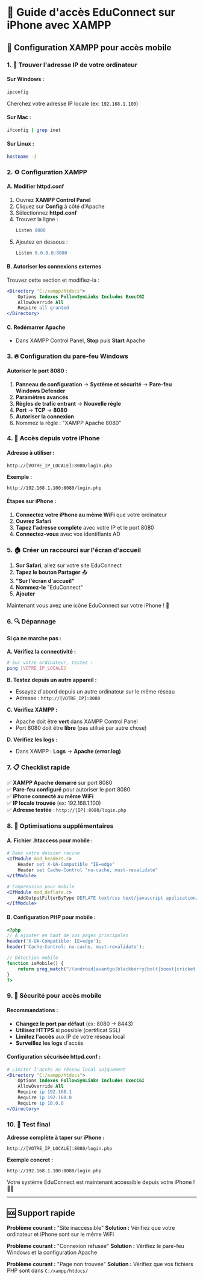 # 📱 Guide d'accès EduConnect sur iPhone avec XAMPP

## 🔧 Configuration XAMPP pour accès mobile

### **1. 📍 Trouver l'adresse IP de votre ordinateur**

#### **Sur Windows :**
```cmd
ipconfig
```
Cherchez votre adresse IP locale (ex: `192.168.1.100`)

#### **Sur Mac :**
```bash
ifconfig | grep inet
```

#### **Sur Linux :**
```bash
hostname -I
```

### **2. ⚙️ Configuration XAMPP**

#### **A. Modifier httpd.conf**
1. Ouvrez **XAMPP Control Panel**
2. Cliquez sur **Config** à côté d'Apache
3. Sélectionnez **httpd.conf**
4. Trouvez la ligne :
   ```apache
   Listen 8080
   ```
5. Ajoutez en dessous :
   ```apache
   Listen 0.0.0.0:8080
   ```

#### **B. Autoriser les connexions externes**
Trouvez cette section et modifiez-la :
```apache
<Directory "C:/xampp/htdocs">
    Options Indexes FollowSymLinks Includes ExecCGI
    AllowOverride All
    Require all granted
</Directory>
```

#### **C. Redémarrer Apache**
- Dans XAMPP Control Panel, **Stop** puis **Start** Apache

### **3. 🔥 Configuration du pare-feu Windows**

#### **Autoriser le port 8080 :**
1. **Panneau de configuration** → **Système et sécurité** → **Pare-feu Windows Defender**
2. **Paramètres avancés**
3. **Règles de trafic entrant** → **Nouvelle règle**
4. **Port** → **TCP** → **8080**
5. **Autoriser la connexion**
6. Nommez la règle : "XAMPP Apache 8080"

### **4. 📱 Accès depuis votre iPhone**

#### **Adresse à utiliser :**
```
http://[VOTRE_IP_LOCALE]:8080/login.php
```

**Exemple :**
```
http://192.168.1.100:8080/login.php
```

#### **Étapes sur iPhone :**
1. **Connectez votre iPhone au même WiFi** que votre ordinateur
2. **Ouvrez Safari**
3. **Tapez l'adresse complète** avec votre IP et le port 8080
4. **Connectez-vous** avec vos identifiants AD

### **5. 🏠 Créer un raccourci sur l'écran d'accueil**

1. **Sur Safari**, allez sur votre site EduConnect
2. **Tapez le bouton Partager** 📤
3. **"Sur l'écran d'accueil"**
4. **Nommez-le** "EduConnect"
5. **Ajouter**

Maintenant vous avez une icône EduConnect sur votre iPhone ! 🎉

### **6. 🔍 Dépannage**

#### **Si ça ne marche pas :**

**A. Vérifiez la connectivité :**
```bash
# Sur votre ordinateur, testez :
ping [VOTRE_IP_LOCALE]
```

**B. Testez depuis un autre appareil :**
- Essayez d'abord depuis un autre ordinateur sur le même réseau
- Adresse : `http://[VOTRE_IP]:8080`

**C. Vérifiez XAMPP :**
- Apache doit être **vert** dans XAMPP Control Panel
- Port 8080 doit être **libre** (pas utilisé par autre chose)

**D. Vérifiez les logs :**
- Dans XAMPP : **Logs** → **Apache (error.log)**

### **7. 📋 Checklist rapide**

✅ **XAMPP Apache démarré** sur port 8080  
✅ **Pare-feu configuré** pour autoriser le port 8080  
✅ **iPhone connecté au même WiFi**  
✅ **IP locale trouvée** (ex: 192.168.1.100)  
✅ **Adresse testée** : `http://[IP]:8080/login.php`  

### **8. 🚀 Optimisations supplémentaires**

#### **A. Fichier .htaccess pour mobile :**
```apache
# Dans votre dossier racine
<IfModule mod_headers.c>
    Header set X-UA-Compatible "IE=edge"
    Header set Cache-Control "no-cache, must-revalidate"
</IfModule>

# Compression pour mobile
<IfModule mod_deflate.c>
    AddOutputFilterByType DEFLATE text/css text/javascript application/javascript
</IfModule>
```

#### **B. Configuration PHP pour mobile :**
```php
<?php
// À ajouter en haut de vos pages principales
header('X-UA-Compatible: IE=edge');
header('Cache-Control: no-cache, must-revalidate');

// Détection mobile
function isMobile() {
    return preg_match("/(android|avantgo|blackberry|bolt|boost|cricket|docomo|fone|hiptop|mini|mobi|palm|phone|pie|tablet|up\.browser|up\.link|webos|wos)/i", $_SERVER["HTTP_USER_AGENT"]);
}
?>
```

### **9. 🔐 Sécurité pour accès mobile**

#### **Recommandations :**
- **Changez le port par défaut** (ex: 8080 → 8443)
- **Utilisez HTTPS** si possible (certificat SSL)
- **Limitez l'accès** aux IP de votre réseau local
- **Surveillez les logs** d'accès

#### **Configuration sécurisée httpd.conf :**
```apache
# Limiter l'accès au réseau local uniquement
<Directory "C:/xampp/htdocs">
    Options Indexes FollowSymLinks Includes ExecCGI
    AllowOverride All
    Require ip 192.168.1
    Require ip 192.168.0
    Require ip 10.0.0
</Directory>
```

### **10. 📱 Test final**

**Adresse complète à taper sur iPhone :**
```
http://[VOTRE_IP_LOCALE]:8080/login.php
```

**Exemple concret :**
```
http://192.168.1.100:8080/login.php
```

Votre système EduConnect est maintenant accessible depuis votre iPhone ! 🎉📱

---

## 🆘 Support rapide

**Problème courant :** "Site inaccessible"
**Solution :** Vérifiez que votre ordinateur et iPhone sont sur le même WiFi

**Problème courant :** "Connexion refusée"
**Solution :** Vérifiez le pare-feu Windows et la configuration Apache

**Problème courant :** "Page non trouvée"
**Solution :** Vérifiez que vos fichiers PHP sont dans `C:/xampp/htdocs/`
